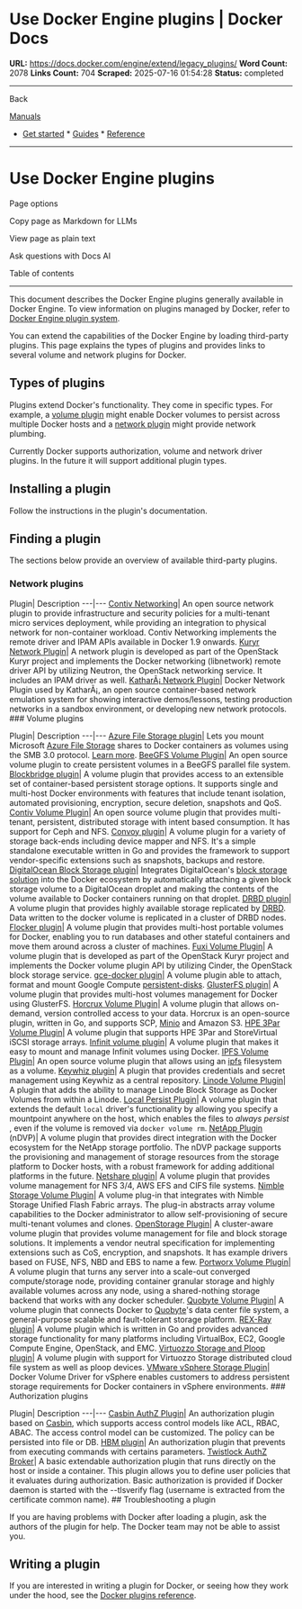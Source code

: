 # Use Docker Engine plugins | Docker Docs

**URL:** https://docs.docker.com/engine/extend/legacy_plugins/
**Word Count:** 2078
**Links Count:** 704
**Scraped:** 2025-07-16 01:54:28
**Status:** completed

---

Back

[Manuals](https://docs.docker.com/manuals/)

  * [Get started](https://docs.docker.com/get-started/)   * [Guides](https://docs.docker.com/guides/)   * [Reference](https://docs.docker.com/reference/)

* * *

# Use Docker Engine plugins

Page options

Copy page as Markdown for LLMs

View page as plain text

Ask questions with Docs AI

Table of contents

* * *

This document describes the Docker Engine plugins generally available in Docker Engine. To view information on plugins managed by Docker, refer to [Docker Engine plugin system](https://docs.docker.com/engine/extend/).

You can extend the capabilities of the Docker Engine by loading third-party plugins. This page explains the types of plugins and provides links to several volume and network plugins for Docker.

## Types of plugins

Plugins extend Docker's functionality. They come in specific types. For example, a [volume plugin](https://docs.docker.com/engine/extend/plugins_volume/) might enable Docker volumes to persist across multiple Docker hosts and a [network plugin](https://docs.docker.com/engine/extend/plugins_network/) might provide network plumbing.

Currently Docker supports authorization, volume and network driver plugins. In the future it will support additional plugin types.

## Installing a plugin

Follow the instructions in the plugin's documentation.

## Finding a plugin

The sections below provide an overview of available third-party plugins.

### Network plugins

Plugin| Description   ---|---   [Contiv Networking](https://github.com/contiv/netplugin)| An open source network plugin to provide infrastructure and security policies for a multi-tenant micro services deployment, while providing an integration to physical network for non-container workload. Contiv Networking implements the remote driver and IPAM APIs available in Docker 1.9 onwards.   [Kuryr Network Plugin](https://github.com/openstack/kuryr)| A network plugin is developed as part of the OpenStack Kuryr project and implements the Docker networking \(libnetwork\) remote driver API by utilizing Neutron, the OpenStack networking service. It includes an IPAM driver as well.   [KatharÃ¡ Network Plugin](https://github.com/KatharaFramework/NetworkPlugin)| Docker Network Plugin used by KatharÃ¡, an open source container-based network emulation system for showing interactive demos/lessons, testing production networks in a sandbox environment, or developing new network protocols.      ### Volume plugins

Plugin| Description   ---|---   [Azure File Storage plugin](https://github.com/Azure/azurefile-dockervolumedriver)| Lets you mount Microsoft [Azure File Storage](https://azure.microsoft.com/blog/azure-file-storage-now-generally-available/) shares to Docker containers as volumes using the SMB 3.0 protocol. [Learn more](https://azure.microsoft.com/blog/persistent-docker-volumes-with-azure-file-storage/).   [BeeGFS Volume Plugin](https://github.com/RedCoolBeans/docker-volume-beegfs)| An open source volume plugin to create persistent volumes in a BeeGFS parallel file system.   [Blockbridge plugin](https://github.com/blockbridge/blockbridge-docker-volume)| A volume plugin that provides access to an extensible set of container-based persistent storage options. It supports single and multi-host Docker environments with features that include tenant isolation, automated provisioning, encryption, secure deletion, snapshots and QoS.   [Contiv Volume Plugin](https://github.com/contiv/volplugin)| An open source volume plugin that provides multi-tenant, persistent, distributed storage with intent based consumption. It has support for Ceph and NFS.   [Convoy plugin](https://github.com/rancher/convoy)| A volume plugin for a variety of storage back-ends including device mapper and NFS. It's a simple standalone executable written in Go and provides the framework to support vendor-specific extensions such as snapshots, backups and restore.   [DigitalOcean Block Storage plugin](https://github.com/omallo/docker-volume-plugin-dostorage)| Integrates DigitalOcean's [block storage solution](https://www.digitalocean.com/products/storage/) into the Docker ecosystem by automatically attaching a given block storage volume to a DigitalOcean droplet and making the contents of the volume available to Docker containers running on that droplet.   [DRBD plugin](https://www.drbd.org/en/supported-projects/docker)| A volume plugin that provides highly available storage replicated by [DRBD](https://www.drbd.org). Data written to the docker volume is replicated in a cluster of DRBD nodes.   [Flocker plugin](https://github.com/ScatterHQ/flocker)| A volume plugin that provides multi-host portable volumes for Docker, enabling you to run databases and other stateful containers and move them around across a cluster of machines.   [Fuxi Volume Plugin](https://github.com/openstack/fuxi)| A volume plugin that is developed as part of the OpenStack Kuryr project and implements the Docker volume plugin API by utilizing Cinder, the OpenStack block storage service.   [gce-docker plugin](https://github.com/mcuadros/gce-docker)| A volume plugin able to attach, format and mount Google Compute [persistent-disks](https://cloud.google.com/compute/docs/disks/persistent-disks).   [GlusterFS plugin](https://github.com/calavera/docker-volume-glusterfs)| A volume plugin that provides multi-host volumes management for Docker using GlusterFS.   [Horcrux Volume Plugin](https://github.com/muthu-r/horcrux)| A volume plugin that allows on-demand, version controlled access to your data. Horcrux is an open-source plugin, written in Go, and supports SCP, [Minio](https://www.minio.io) and Amazon S3.   [HPE 3Par Volume Plugin](https://github.com/hpe-storage/python-hpedockerplugin/)| A volume plugin that supports HPE 3Par and StoreVirtual iSCSI storage arrays.   [Infinit volume plugin](https://infinit.sh/documentation/docker/volume-plugin)| A volume plugin that makes it easy to mount and manage Infinit volumes using Docker.   [IPFS Volume Plugin](https://github.com/vdemeester/docker-volume-ipfs)| An open source volume plugin that allows using an [ipfs](https://ipfs.io/) filesystem as a volume.   [Keywhiz plugin](https://github.com/calavera/docker-volume-keywhiz)| A plugin that provides credentials and secret management using Keywhiz as a central repository.   [Linode Volume Plugin](https://github.com/linode/docker-volume-linode)| A plugin that adds the ability to manage Linode Block Storage as Docker Volumes from within a Linode.   [Local Persist Plugin](https://github.com/CWSpear/local-persist)| A volume plugin that extends the default `local` driver's functionality by allowing you specify a mountpoint anywhere on the host, which enables the files to _always persist_ , even if the volume is removed via `docker volume rm`.   [NetApp Plugin](https://github.com/NetApp/netappdvp) \(nDVP\)| A volume plugin that provides direct integration with the Docker ecosystem for the NetApp storage portfolio. The nDVP package supports the provisioning and management of storage resources from the storage platform to Docker hosts, with a robust framework for adding additional platforms in the future.   [Netshare plugin](https://github.com/ContainX/docker-volume-netshare)| A volume plugin that provides volume management for NFS 3/4, AWS EFS and CIFS file systems.   [Nimble Storage Volume Plugin](https://scod.hpedev.io/docker_volume_plugins/hpe_nimble_storage/index.html)| A volume plug-in that integrates with Nimble Storage Unified Flash Fabric arrays. The plug-in abstracts array volume capabilities to the Docker administrator to allow self-provisioning of secure multi-tenant volumes and clones.   [OpenStorage Plugin](https://github.com/libopenstorage/openstorage)| A cluster-aware volume plugin that provides volume management for file and block storage solutions. It implements a vendor neutral specification for implementing extensions such as CoS, encryption, and snapshots. It has example drivers based on FUSE, NFS, NBD and EBS to name a few.   [Portworx Volume Plugin](https://github.com/portworx/px-dev)| A volume plugin that turns any server into a scale-out converged compute/storage node, providing container granular storage and highly available volumes across any node, using a shared-nothing storage backend that works with any docker scheduler.   [Quobyte Volume Plugin](https://github.com/quobyte/docker-volume)| A volume plugin that connects Docker to [Quobyte](https://www.quobyte.com/containers)'s data center file system, a general-purpose scalable and fault-tolerant storage platform.   [REX-Ray plugin](https://github.com/emccode/rexray)| A volume plugin which is written in Go and provides advanced storage functionality for many platforms including VirtualBox, EC2, Google Compute Engine, OpenStack, and EMC.   [Virtuozzo Storage and Ploop plugin](https://github.com/virtuozzo/docker-volume-ploop)| A volume plugin with support for Virtuozzo Storage distributed cloud file system as well as ploop devices.   [VMware vSphere Storage Plugin](https://github.com/vmware/docker-volume-vsphere)| Docker Volume Driver for vSphere enables customers to address persistent storage requirements for Docker containers in vSphere environments.      ### Authorization plugins

Plugin| Description   ---|---   [Casbin AuthZ Plugin](https://github.com/casbin/casbin-authz-plugin)| An authorization plugin based on [Casbin](https://github.com/casbin/casbin), which supports access control models like ACL, RBAC, ABAC. The access control model can be customized. The policy can be persisted into file or DB.   [HBM plugin](https://github.com/kassisol/hbm)| An authorization plugin that prevents from executing commands with certains parameters.   [Twistlock AuthZ Broker](https://github.com/twistlock/authz)| A basic extendable authorization plugin that runs directly on the host or inside a container. This plugin allows you to define user policies that it evaluates during authorization. Basic authorization is provided if Docker daemon is started with the --tlsverify flag \(username is extracted from the certificate common name\).      ## Troubleshooting a plugin

If you are having problems with Docker after loading a plugin, ask the authors of the plugin for help. The Docker team may not be able to assist you.

## Writing a plugin

If you are interested in writing a plugin for Docker, or seeing how they work under the hood, see the [Docker plugins reference](https://docs.docker.com/engine/extend/plugin_api/).